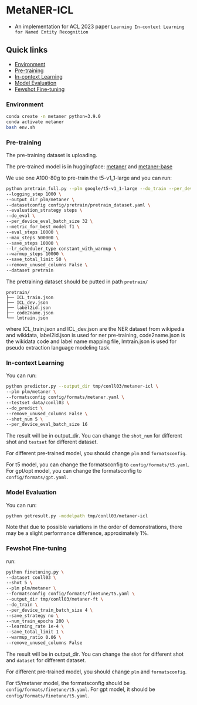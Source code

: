 # MetaNER-ICL

- An implementation for ACL 2023 paper ``Learning In-context Learning for Named Entity Recognition``

## Quick links

* [Environment](#Environment)
* [Pre-training](#pre-training)
* [In-context Learning](#in-context-learning)
* [Model Evaluation](#Model-Evaluation)
* [Fewshot Fine-tuning](#Fewshot-Fine-tuning)

### Environment

```bash
conda create -n metaner python=3.9.0
conda activate metaner
bash env.sh
```
### Pre-training

The pre-training dataset is uploading.

The pre-trained model is in huggingface: [metaner](https://huggingface.co/jiawei1998/metaner) and [metaner-base](https://huggingface.co/jiawei1998/metaner-base) 

We use one A100-80g to pre-train the t5-v1_1-large and you can run:

```bash
python pretrain_full.py --plm google/t5-v1_1-large --do_train --per_device_train_batch_size 8 --learning_rate 5e-5 \
--logging_step 1000 \
--output_dir plm/metaner \
--datasetconfig config/pretrain/pretrain_dataset.yaml \
--evaluation_strategy steps \
--do_eval \
--per_device_eval_batch_size 32 \
--metric_for_best_model f1 \
--eval_steps 10000 \
--max_steps 500000 \
--save_steps 10000 \
--lr_scheduler_type constant_with_warmup \
--warmup_steps 10000 \
--save_total_limit 50 \
--remove_unused_columns False \
--dataset pretrain 
```
The pretraining dataset should be putted in path `pretrain/`
```text
pretrain/
├── ICL_train.json
├── ICL_dev.json
├── label2id.json
├── code2name.json
└── lmtrain.json
```
where ICL_train.json and ICL_dev.json are the NER dataset from wikipedia and wikidata, label2id.json is used for ner pre-training, code2name.json is the wikidata code and label name mapping file, lmtrain.json is used for pseudo extraction language modeling task.

### In-context Learning
You can run:
```bash
python predictor.py --output_dir tmp/conll03/metaner-icl \
--plm plm/metaner \
--formatsconfig config/formats/metaner.yaml \
--testset data/conll03 \
--do_predict \
--remove_unused_columns False \
--shot_num 5 \
--per_device_eval_batch_size 16
```
The result will be in output_dir. You can change the `shot_num` for different shot and `testset` for different dataset.

For different pre-trained model, you should change `plm` and `formatsconfig`.

For t5 model, you can change the formatsconfig to `config/formats/t5.yaml`. For gpt/opt model, you can change the formatsconfig to `config/formats/gpt.yaml`.

### Model Evaluation
You can run:
```bash
python getresult.py -modelpath tmp/conll03/metaner-icl
```
Note that due to possible variations in the order of demonstrations, there may be a slight performance difference, approximately 1%.

### Fewshot Fine-tuning

run:

```bash
python finetuning.py \
--dataset conll03 \
--shot 5 \
--plm plm/metaner \
--formatsconfig config/formats/finetune/t5.yaml \
--output_dir tmp/conll03/metaner-ft \
--do_train \
--per_device_train_batch_size 4 \
--save_strategy no \
--num_train_epochs 200 \
--learning_rate 1e-4 \
--save_total_limit 1 \
--warmup_ratio 0.06 \
--remove_unused_columns False 
```
The result will be in output_dir. You can change the `shot` for different shot and `dataset` for different dataset.

For different pre-trained model, you should change `plm` and `formatsconfig`.

For t5/metaner model, the formatsconfig should be `config/formats/finetune/t5.yaml`. For gpt model, it should be `config/formats/finetune/t5.yaml`.

